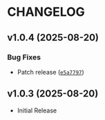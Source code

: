 # CHANGELOG

<!-- version list -->

## v1.0.4 (2025-08-20)

### Bug Fixes

- Patch release
  ([`e5a7797`](https://github.com/lorerlrolerl/geow/commit/e5a77971b95e364954c00a373c50cadbc527d86a))


## v1.0.3 (2025-08-20)

- Initial Release
